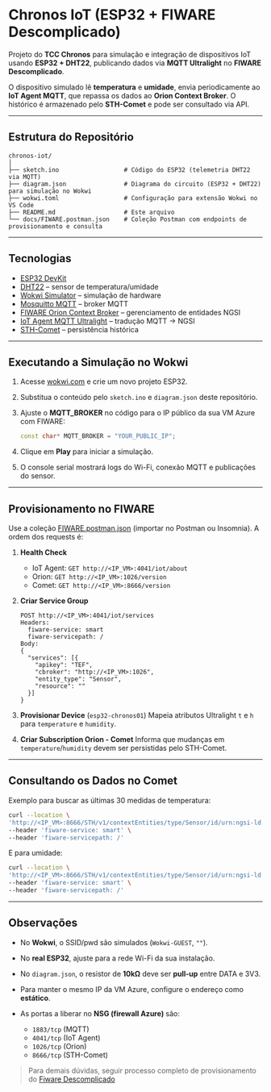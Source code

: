 # Chronos IoT (ESP32 + FIWARE Descomplicado)

Projeto do **TCC Chronos** para simulação e integração de dispositivos IoT usando **ESP32 + DHT22**, publicando dados via **MQTT Ultralight** no **FIWARE Descomplicado**.

O dispositivo simulado lê **temperatura** e **umidade**, envia periodicamente ao **IoT Agent MQTT**, que repassa os dados ao **Orion Context Broker**. O histórico é armazenado pelo **STH-Comet** e pode ser consultado via API.

---

## Estrutura do Repositório

```
chronos-iot/
│
├── sketch.ino                  # Código do ESP32 (telemetria DHT22 via MQTT)
├── diagram.json                # Diagrama do circuito (ESP32 + DHT22) para simulação no Wokwi
├── wokwi.toml                  # Configuração para extensão Wokwi no VS Code
├── README.md                   # Este arquivo
└── docs/FIWARE.postman.json    # Coleção Postman com endpoints de provisionamento e consulta
```

---

## Tecnologias

* [ESP32 DevKit](https://www.espressif.com/en/products/devkits)
* [DHT22](https://learn.adafruit.com/dht) – sensor de temperatura/umidade
* [Wokwi Simulator](https://wokwi.com) – simulação de hardware
* [Mosquitto MQTT](https://mosquitto.org/) – broker MQTT
* [FIWARE Orion Context Broker](https://fiware-orion.readthedocs.io/) – gerenciamento de entidades NGSI
* [IoT Agent MQTT Ultralight](https://fiware-iotagent-ul.readthedocs.io/) – tradução MQTT → NGSI
* [STH-Comet](https://fiware-sth-comet.readthedocs.io/) – persistência histórica

---

## Executando a Simulação no Wokwi

1. Acesse [wokwi.com](https://wokwi.com) e crie um novo projeto ESP32.
2. Substitua o conteúdo pelo `sketch.ino` e `diagram.json` deste repositório.
3. Ajuste o **MQTT\_BROKER** no código para o IP público da sua VM Azure com FIWARE:

   ```cpp
   const char* MQTT_BROKER = "YOUR_PUBLIC_IP";
   ```
4. Clique em **Play** para iniciar a simulação.
5. O console serial mostrará logs do Wi-Fi, conexão MQTT e publicações do sensor.

---

## Provisionamento no FIWARE

Use a coleção [FIWARE.postman.json](./docs/FIWARE.postman.json) (importar no Postman ou Insomnia). A ordem dos requests é:

1. **Health Check**

   - IoT Agent: `GET http://<IP_VM>:4041/iot/about`
   - Orion: `GET http://<IP_VM>:1026/version`
   - Comet: `GET http://<IP_VM>:8666/version`

2. **Criar Service Group**

   ```http
   POST http://<IP_VM>:4041/iot/services
   Headers:
     fiware-service: smart
     fiware-servicepath: /
   Body:
   {
     "services": [{
       "apikey": "TEF",
       "cbroker": "http://<IP_VM>:1026",
       "entity_type": "Sensor",
       "resource": ""
     }]
   }
   ```

3. **Provisionar Device** (`esp32-chronos01`)
   Mapeia atributos Ultralight `t` e `h` para `temperature` e `humidity`.

4. **Criar Subscription Orion - Comet**
   Informa que mudanças em `temperature`/`humidity` devem ser persistidas pelo STH-Comet.

---

## Consultando os Dados no Comet

Exemplo para buscar as últimas 30 medidas de temperatura:

```bash
curl --location \
'http://<IP_VM>:8666/STH/v1/contextEntities/type/Sensor/id/urn:ngsi-ld:Chronos:ESP32:001/attributes/temperature?lastN=30' \
--header 'fiware-service: smart' \
--header 'fiware-servicepath: /'
```

E para umidade:

```bash
curl --location \
'http://<IP_VM>:8666/STH/v1/contextEntities/type/Sensor/id/urn:ngsi-ld:Chronos:ESP32:001/attributes/humidity?lastN=30' \
--header 'fiware-service: smart' \
--header 'fiware-servicepath: /'
```

---

## Observações

- No **Wokwi**, o SSID/pwd são simulados (`Wokwi-GUEST`, `""`).
- No **real ESP32**, ajuste para a rede Wi-Fi da sua instalação.
- No `diagram.json`, o resistor de **10kΩ** deve ser **pull-up** entre DATA e 3V3.
- Para manter o mesmo IP da VM Azure, configure o endereço como **estático**.
- As portas a liberar no **NSG (firewall Azure)** são:

  - `1883/tcp` (MQTT)
  - `4041/tcp` (IoT Agent)
  - `1026/tcp` (Orion)
  - `8666/tcp` (STH-Comet)

> Para demais dúvidas, seguir processo completo de provisionamento do [Fiware Descomplicado](https://github.com/fabiocabrini/fiware)
